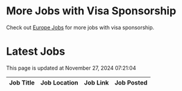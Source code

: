 # More Jobs with Visa Sponsorship

Check out [Europe Jobs](https://github.com/sureshparimi/europejobs#latest-jobs) for more jobs with visa sponsorship.

# Latest Jobs

This page is updated at November 27, 2024 07:21:04

| Job Title | Job Location | Job Link | Job Posted |
| --- | --- | --- | --- |
